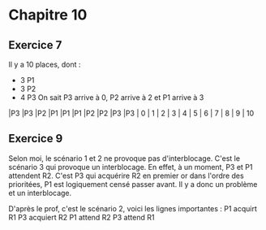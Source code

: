 # Chapitre 10



## Exercice 7
Il y a 10 places, dont :
- 3 P1
- 3 P2
- 4 P3
On sait P3 arrive à 0, P2 arrive à 2 et P1 arrive à 3

|P3 |P3 |P2 |P1 |P1 |P1 |P2 |P2 |P3 |P3 | 
0 | 1 | 2 | 3 | 4 | 5 | 6 | 7 | 8 | 9 | 10



## Exercice 9
Selon moi, le scénario 1 et 2 ne provoque pas d'interblocage.
C'est le scénario 3 qui provoque un interblocage.
En effet, à un moment, P3 et P1 attendent R2. 
C'est P3 qui acquérire R2 en premier or dans l'ordre des prioritées, P1 est logiquement censé passer avant.
Il y a donc un problème et un interblocage.

D'après le prof, c'est le scénario 2, voici les lignes importantes :
P1 acquirt R1
P3 acquiert R2
P1 attend R2
P3 attend R1